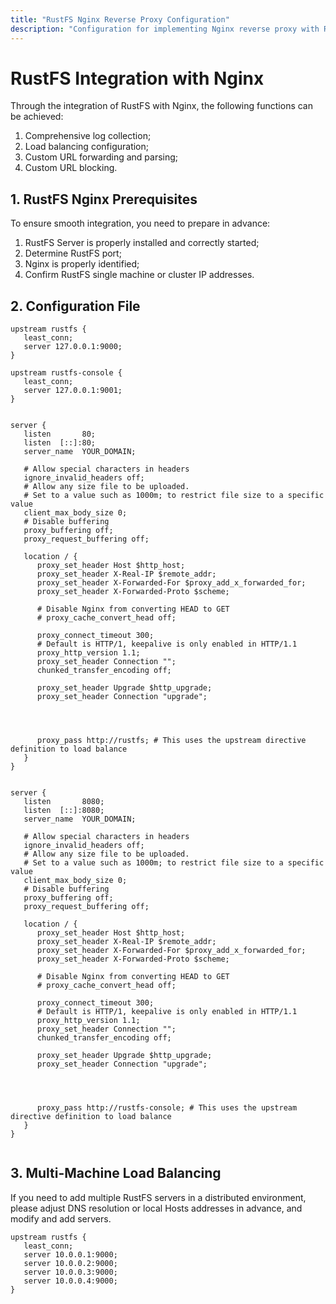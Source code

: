```yaml
---
title: "RustFS Nginx Reverse Proxy Configuration"
description: "Configuration for implementing Nginx reverse proxy with RustFS"
---
```


# RustFS Integration with Nginx

Through the integration of RustFS with Nginx, the following functions can be achieved:

1. Comprehensive log collection;
2. Load balancing configuration;
3. Custom URL forwarding and parsing;
4. Custom URL blocking.

## 1. RustFS Nginx Prerequisites

To ensure smooth integration, you need to prepare in advance:

1. RustFS Server is properly installed and correctly started;
2. Determine RustFS port;
3. Nginx is properly identified;
4. Confirm RustFS single machine or cluster IP addresses.

## 2. Configuration File

```nginx
upstream rustfs {
   least_conn;
   server 127.0.0.1:9000;
}

upstream rustfs-console {
   least_conn;
   server 127.0.0.1:9001;
}


server {
   listen       80;
   listen  [::]:80;
   server_name  YOUR_DOMAIN;

   # Allow special characters in headers
   ignore_invalid_headers off;
   # Allow any size file to be uploaded.
   # Set to a value such as 1000m; to restrict file size to a specific value
   client_max_body_size 0;
   # Disable buffering
   proxy_buffering off;
   proxy_request_buffering off;

   location / {
      proxy_set_header Host $http_host;
      proxy_set_header X-Real-IP $remote_addr;
      proxy_set_header X-Forwarded-For $proxy_add_x_forwarded_for;
      proxy_set_header X-Forwarded-Proto $scheme;

      # Disable Nginx from converting HEAD to GET
      # proxy_cache_convert_head off;

      proxy_connect_timeout 300;
      # Default is HTTP/1, keepalive is only enabled in HTTP/1.1
      proxy_http_version 1.1;
      proxy_set_header Connection "";
      chunked_transfer_encoding off;

      proxy_set_header Upgrade $http_upgrade;
      proxy_set_header Connection "upgrade";




      proxy_pass http://rustfs; # This uses the upstream directive definition to load balance
   }
}


server {
   listen       8080;
   listen  [::]:8080;
   server_name  YOUR_DOMAIN;

   # Allow special characters in headers
   ignore_invalid_headers off;
   # Allow any size file to be uploaded.
   # Set to a value such as 1000m; to restrict file size to a specific value
   client_max_body_size 0;
   # Disable buffering
   proxy_buffering off;
   proxy_request_buffering off;

   location / {
      proxy_set_header Host $http_host;
      proxy_set_header X-Real-IP $remote_addr;
      proxy_set_header X-Forwarded-For $proxy_add_x_forwarded_for;
      proxy_set_header X-Forwarded-Proto $scheme;

      # Disable Nginx from converting HEAD to GET
      # proxy_cache_convert_head off;

      proxy_connect_timeout 300;
      # Default is HTTP/1, keepalive is only enabled in HTTP/1.1
      proxy_http_version 1.1;
      proxy_set_header Connection "";
      chunked_transfer_encoding off;

      proxy_set_header Upgrade $http_upgrade;
      proxy_set_header Connection "upgrade";




      proxy_pass http://rustfs-console; # This uses the upstream directive definition to load balance
   }
}


```

## 3. Multi-Machine Load Balancing

If you need to add multiple RustFS servers in a distributed environment, please adjust DNS resolution or local Hosts addresses in advance, and modify and add servers.

```nginx
upstream rustfs {
   least_conn;
   server 10.0.0.1:9000;
   server 10.0.0.2:9000;
   server 10.0.0.3:9000;
   server 10.0.0.4:9000;
}
```
